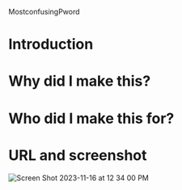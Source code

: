 MostconfusingPword

# Introduction

# Why did I make this?

# Who did I make this for?

# URL and screenshot
![Screen Shot 2023-11-16 at 12 34 00 PM](https://github.com/Midas24k/MostconfusingPword/assets/137853877/ab829062-1d84-4876-ba94-03273d2bdfba)
